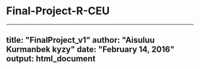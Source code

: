# Final-Project-R-CEU

---
title: "FinalProject_v1"
author: "Aisuluu Kurmanbek kyzy"
date: "February 14, 2016"
output: html_document
---
